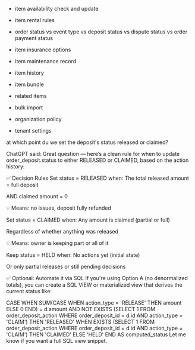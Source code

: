 
- item availability check and update
- item rental rules
- order status vs event type vs deposit status vs dispute status vs order payment status




- item insurance options
- item maintenance record
- item history
- item bundle
- related items
- bulk import
- organization policy
- tenant settings



at which point du we set the deposit's status released or claimed?


ChatGPT said:
Great question — here’s a clean rule for when to update order_deposit.status to either RELEASED or CLAIMED, based on the action history:

✅ Decision Rules
Set status = RELEASED when:
The total released amount = full deposit

AND claimed amount = 0

💡 Means: no issues, deposit fully refunded

Set status = CLAIMED when:
Any amount is claimed (partial or full)

Regardless of whether anything was released

💡 Means: owner is keeping part or all of it

Keep status = HELD when:
No actions yet (initial state)

Or only partial releases or still pending decisions

✅ Optional: Automate it via SQL
If you're using Option A (no denormalized totals), you can create a SQL VIEW or materialized view that derives the current status like:


CASE
  WHEN SUM(CASE WHEN action_type = 'RELEASE' THEN amount ELSE 0 END) = d.amount
       AND NOT EXISTS (SELECT 1 FROM order_deposit_action WHERE order_deposit_id = d.id AND action_type = 'CLAIM')
    THEN 'RELEASED'
  WHEN EXISTS (SELECT 1 FROM order_deposit_action WHERE order_deposit_id = d.id AND action_type = 'CLAIM')
    THEN 'CLAIMED'
  ELSE 'HELD'
END AS computed_status
Let me know if you want a full SQL view snippet.